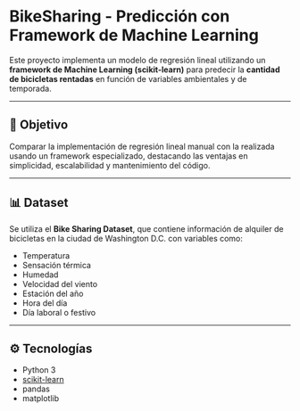 # BikeSharing - Predicción con Framework de Machine Learning  

Este proyecto implementa un modelo de regresión lineal utilizando un **framework de Machine Learning (scikit-learn)** para predecir la **cantidad de bicicletas rentadas** en función de variables ambientales y de temporada.  

---

## 📌 Objetivo
Comparar la implementación de regresión lineal manual con la realizada usando un framework especializado, destacando las ventajas en simplicidad, escalabilidad y mantenimiento del código.  

---

## 📊 Dataset
Se utiliza el **Bike Sharing Dataset**, que contiene información de alquiler de bicicletas en la ciudad de Washington D.C. con variables como:  

- Temperatura  
- Sensación térmica  
- Humedad  
- Velocidad del viento  
- Estación del año  
- Hora del día  
- Día laboral o festivo  

---

## ⚙️ Tecnologías
- Python 3  
- [scikit-learn](https://scikit-learn.org/)  
- pandas  
- matplotlib  
